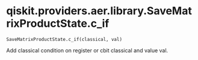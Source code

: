 # qiskit.providers.aer.library.SaveMatrixProductState.c\_if

`SaveMatrixProductState.c_if(classical, val)`

Add classical condition on register or cbit classical and value val.
